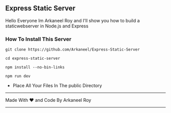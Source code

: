 ## Express Static Server 

<p>Hello Everyone Im Arkaneel Roy and I'll show you how to build a staticwebserver in Node.js and Express</p>

### How To Install This Server
<pre><code>git clone https://github.com/Arkaneel/Express-Static-Server</code></pre>
<pre><code>cd express-static-server</code></pre>
<pre><code>npm install --no-bin-links</code></pre>
<pre><code>npm run dev</code></pre>
 
* Place All Your Files In The public Directory
___

Made With ♥️ and Code By Arkaneel Roy

___
